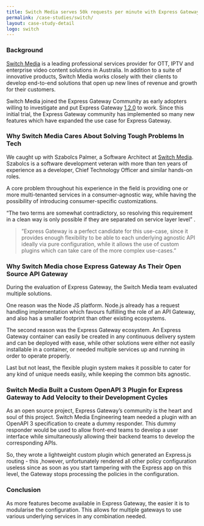 ```yaml
---
title: Switch Media serves 50k requests per minute with Express Gateway
permalink: /case-studies/switch/
layout: case-study-detail
logo: switch
---
```


### Background

[Switch Media][switch] is a leading professional services provider for OTT, IPTV and enterprise video content solutions in Australia. In addition to a suite of innovative products, Switch Media works closely with their clients to develop end-to-end solutions that open up new lines of revenue and growth for their customers.

Switch Media joined the Express Gateway Community as early adopters willing to investigate and put Express Gateway [1.2.0][eg-1-2-0] to work. Since this initial trial, the Express Gateway community has implemented so many new features which have expanded the use case for Express Gateway.

### Why Switch Media Cares About Solving Tough Problems In Tech

We caught up with Szabolcs Palmer, a Software Architect at [Switch Media][switch]. Szabolcs is a software development veteran with more than ten years of experience as a developer, Chief Technology Officer and similar hands-on roles.

A core problem throughout his experience in the field is providing one or more multi-tenanted services in a consumer-agnostic way, while having the possibility of introducing consumer-specific customizations.

“The two terms are somewhat contradictory, so resolving this requirement in a clean way is only possible if they are separated on service layer level” .

> ”Express Gateway is a perfect candidate for this use-case, since it provides enough flexibility to be able to each underlying agnostic API ideally via pure configuration, while it allows the use of custom plugins which can take care of the more complex use-cases.”

### Why Switch Media chose Express Gateway As Their Open Source API Gateway

During the evaluation of Express Gateway, the Switch Media team evaluated multiple solutions.

One reason was the Node JS platform. Node.js already has a request handling implementation which favours fulfilling the role of an API Gateway, and also has a smaller footprint than other existing ecosystems.

The second reason was the Express Gateway ecosystem. An Express Gateway container can easily be created in any continuous delivery system and can be deployed with ease, while other solutions were either not easily installable in a container, or needed multiple services up and running in order to operate properly.

Last but not least, the flexible plugin system makes it possible to cater for any kind of unique needs easily, while keeping the common bits agnostic.

### Switch Media Built a Custom OpenAPI 3 Plugin for Express Gateway to Add Velocity to their Development Cycles

As an open source project, Express Gateway’s community is the heart and soul of this project. Switch Media Engineering team needed a plugin with an OpenAPI 3 specification to create a dummy responder. This dummy responder would be used to allow front-end teams to develop a user interface while simultaneously allowing their backend teams to develop the corresponding APIs.

So, they wrote a lightweight custom plugin which generated an Express.js routing - this ,however, unfortunately rendered all other policy configuration useless since as soon as you start tampering with the Express app on this level, the Gateway stops processing the policies in the configuration.

### Conclusion

As more features become available in Express Gateway, the easier it is to modularise the configuration. This allows for multiple gateways to use various underlying services in any combination needed.

[switch]: https://switch.tv
[eg-1-2-0]: https://github.com/ExpressGateway/express-gateway/releases/tag/v1.2.0
